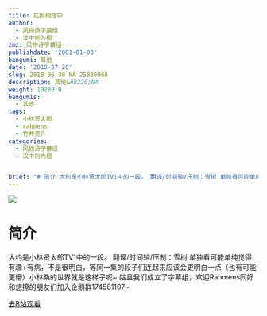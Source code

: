 ```yaml
---
title: 在照相馆中
author:
  - 风物诗字幕组
  - 汉中则为橙
zmz: 风物诗字幕组
publishdate: '2001-01-03'
bangumi: 其他
date: '2018-07-20'
slug: 2018-06-30-NA-25830068
description: 其他&#8226;NA
weight: 19280.0
bangumis:
  - 其他
tags:
  - 小林贤太郎
  - rahmens
  - 竹井亮介
categories:
  - 风物诗字幕组
  - 汉中则为橙


brief: "# 简介 大约是小林贤太郎TV1中的一段。 翻译/时间轴/压制：雪树 单独看可能单纯觉得有趣+有病，不是很明白，等同一集的段子们连起来应该会更明白一点（也有可能更懵）小林桑的世界就是这样子呢~ 姑且我们成立了字幕组，欢迎Rahmens同好和想撩的朋友们加入企鹅群174581107~"
---
```

![](https://i.imgur.com/sX5OhTn.jpg)
# 简介  
大约是小林贤太郎TV1中的一段。
翻译/时间轴/压制：雪树
单独看可能单纯觉得有趣+有病，不是很明白，等同一集的段子们连起来应该会更明白一点（也有可能更懵）小林桑的世界就是这样子呢~
姑且我们成立了字幕组，欢迎Rahmens同好和想撩的朋友们加入企鹅群174581107~  

[去B站观看](https://www.bilibili.com/video/av25830068/)
 
